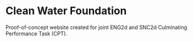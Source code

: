 # Clean Water Foundation

Proof-of-concept website created for joint ENG2d and SNC2d Culminating Performance Task (CPT).
